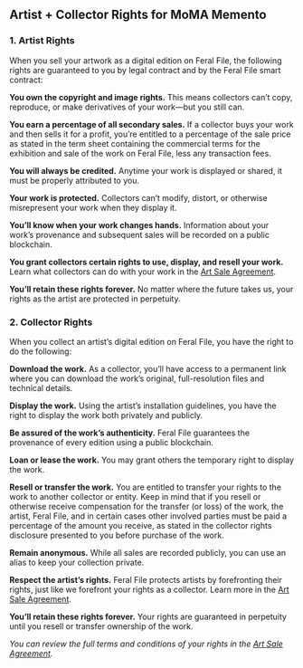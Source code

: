 ## Artist + Collector Rights for MoMA Memento

### 1. Artist Rights

When you sell your artwork as a digital edition on Feral File, the following rights are guaranteed to you by legal contract and by the Feral File smart contract:

**You own the copyright and image rights.** This means collectors can’t copy, reproduce, or make derivatives of your work—but you still can.

**You earn a percentage of all secondary sales.** If a collector buys your work and then sells it for a profit, you’re entitled to a percentage of the sale price as stated in the term sheet containing the commercial terms for the exhibition and sale of the work on Feral File, less any transaction fees. 

**You will always be credited.** Anytime your work is displayed or shared, it must be properly attributed to you.

**Your work is protected.** Collectors can’t modify, distort, or otherwise misrepresent your work when they display it.

**You’ll know when your work changes hands.** Information about your work’s provenance and subsequent sales will be recorded on a public blockchain.

**You grant collectors certain rights to use, display, and resell your work.** Learn what collectors can do with your work in the [Art Sale Agreement](https://feralfile.com/docs/art-sale-agreement).

**You’ll retain these rights forever.** No matter where the future takes us, your rights as the artist are protected in perpetuity.


### 2. Collector Rights

When you collect an artist’s digital edition on Feral File, you have the right to do the following:

**Download the work.** As a collector, you’ll have access to a permanent link where you can download the work’s original, full-resolution files and technical details.

**Display the work.** Using the artist’s installation guidelines, you have the right to display the work both privately and publicly.

**Be assured of the work’s authenticity.** Feral File guarantees the provenance of every edition using a public blockchain.

**Loan or lease the work.** You may grant others the temporary right to display the work.

**Resell or transfer the work.** You are entitled to transfer your rights to the work to another collector or entity. Keep in mind that if you resell or otherwise receive compensation for the transfer (or loss) of the work, the artist, Feral File, and in certain cases other involved parties must be paid a percentage of the amount you receive, as stated in the collector rights disclosure presented to you before purchase of the work.

**Remain anonymous.** While all sales are recorded publicly, you can use an alias to keep your collection private.

**Respect the artist’s rights.** Feral File protects artists by forefronting their rights, just like we forefront your rights as a collector. Learn more in the [Art Sale Agreement](https://feralfile.com/docs/art-sale-agreement).

**You’ll retain these rights forever.** Your rights are guaranteed in perpetuity until you resell or transfer ownership of the work.



*You can review the full terms and conditions of your rights in the [Art Sale Agreement](https://feralfile.com/docs/art-sale-agreement).*
